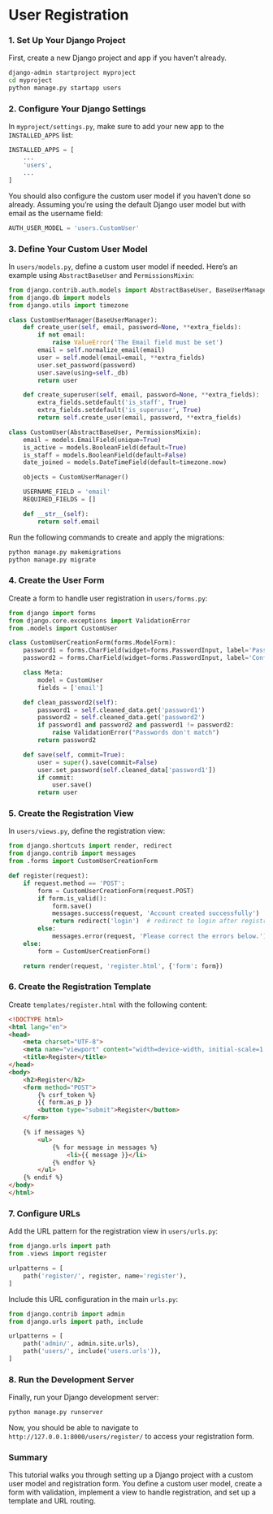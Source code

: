 # User Registration

### 1. Set Up Your Django Project

First, create a new Django project and app if you haven’t already.

```bash
django-admin startproject myproject
cd myproject
python manage.py startapp users
```

### 2. Configure Your Django Settings

In `myproject/settings.py`, make sure to add your new app to the `INSTALLED_APPS` list:

```python
INSTALLED_APPS = [
    ...
    'users',
    ...
]
```

You should also configure the custom user model if you haven’t done so already. Assuming you’re using the default Django user model but with email as the username field:

```python
AUTH_USER_MODEL = 'users.CustomUser'
```

### 3. Define Your Custom User Model

In `users/models.py`, define a custom user model if needed. Here’s an example using `AbstractBaseUser` and `PermissionsMixin`:

```python
from django.contrib.auth.models import AbstractBaseUser, BaseUserManager, PermissionsMixin
from django.db import models
from django.utils import timezone

class CustomUserManager(BaseUserManager):
    def create_user(self, email, password=None, **extra_fields):
        if not email:
            raise ValueError('The Email field must be set')
        email = self.normalize_email(email)
        user = self.model(email=email, **extra_fields)
        user.set_password(password)
        user.save(using=self._db)
        return user

    def create_superuser(self, email, password=None, **extra_fields):
        extra_fields.setdefault('is_staff', True)
        extra_fields.setdefault('is_superuser', True)
        return self.create_user(email, password, **extra_fields)

class CustomUser(AbstractBaseUser, PermissionsMixin):
    email = models.EmailField(unique=True)
    is_active = models.BooleanField(default=True)
    is_staff = models.BooleanField(default=False)
    date_joined = models.DateTimeField(default=timezone.now)

    objects = CustomUserManager()

    USERNAME_FIELD = 'email'
    REQUIRED_FIELDS = []

    def __str__(self):
        return self.email
```

Run the following commands to create and apply the migrations:

```bash
python manage.py makemigrations
python manage.py migrate
```

### 4. Create the User Form

Create a form to handle user registration in `users/forms.py`:

```python
from django import forms
from django.core.exceptions import ValidationError
from .models import CustomUser

class CustomUserCreationForm(forms.ModelForm):
    password1 = forms.CharField(widget=forms.PasswordInput, label='Password')
    password2 = forms.CharField(widget=forms.PasswordInput, label='Confirm Password')

    class Meta:
        model = CustomUser
        fields = ['email']

    def clean_password2(self):
        password1 = self.cleaned_data.get('password1')
        password2 = self.cleaned_data.get('password2')
        if password1 and password2 and password1 != password2:
            raise ValidationError("Passwords don't match")
        return password2

    def save(self, commit=True):
        user = super().save(commit=False)
        user.set_password(self.cleaned_data['password1'])
        if commit:
            user.save()
        return user
```

### 5. Create the Registration View

In `users/views.py`, define the registration view:

```python
from django.shortcuts import render, redirect
from django.contrib import messages
from .forms import CustomUserCreationForm

def register(request):
    if request.method == 'POST':
        form = CustomUserCreationForm(request.POST)
        if form.is_valid():
            form.save()
            messages.success(request, 'Account created successfully')
            return redirect('login')  # redirect to login after registration
        else:
            messages.error(request, 'Please correct the errors below.')
    else:
        form = CustomUserCreationForm()

    return render(request, 'register.html', {'form': form})
```

### 6. Create the Registration Template

Create `templates/register.html` with the following content:

```html
<!DOCTYPE html>
<html lang="en">
<head>
    <meta charset="UTF-8">
    <meta name="viewport" content="width=device-width, initial-scale=1.0">
    <title>Register</title>
</head>
<body>
    <h2>Register</h2>
    <form method="POST">
        {% csrf_token %}
        {{ form.as_p }}
        <button type="submit">Register</button>
    </form>

    {% if messages %}
        <ul>
            {% for message in messages %}
                <li>{{ message }}</li>
            {% endfor %}
        </ul>
    {% endif %}
</body>
</html>
```

### 7. Configure URLs

Add the URL pattern for the registration view in `users/urls.py`:

```python
from django.urls import path
from .views import register

urlpatterns = [
    path('register/', register, name='register'),
]
```

Include this URL configuration in the main `urls.py`:

```python
from django.contrib import admin
from django.urls import path, include

urlpatterns = [
    path('admin/', admin.site.urls),
    path('users/', include('users.urls')),
]
```

### 8. Run the Development Server

Finally, run your Django development server:

```bash
python manage.py runserver
```

Now, you should be able to navigate to `http://127.0.0.1:8000/users/register/` to access your registration form.

### Summary

This tutorial walks you through setting up a Django project with a custom user model and registration form.
You define a custom user model, create a form with validation, implement a view to handle registration, and set up a template and URL routing.
